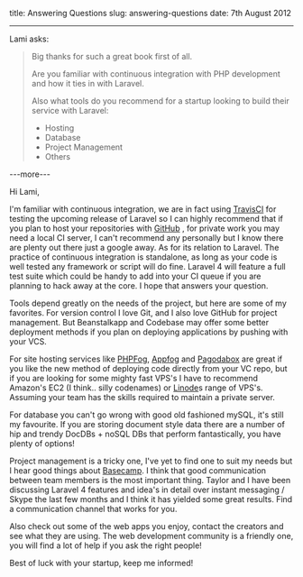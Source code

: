 title: Answering Questions
slug: answering-questions
date: 7th August 2012

------

Lami asks:
<blockquote>Big thanks for such a great book first of all.

Are you familiar with continuous integration with PHP development and how it ties in with Laravel.

Also what tools do you recommend for a startup looking to build their service with Laravel:
<ul>
    <li>Hosting</li>
    <li>Database</li>
    <li>Project Management</li>
    <li>Others</li>
</ul>
</blockquote>

---more---

Hi Lami,

I'm familiar with continuous integration, we are in fact using <a href="http://travis-ci.org/">TravisCI</a> for testing the upcoming release of Laravel so I can highly recommend that if you plan to host your repositories with <a href="https://github.com/">GitHub</a> , for private work you may need a local CI server, I can't recommend any personally but I know there are plenty out there just a google away. As for its relation to Laravel. The practice of continuous integration is standalone, as long as your code is well tested any framework or script will do fine. Laravel 4 will feature a full test suite which could be handy to add into your CI queue if you are planning to hack away at the core. I hope that answers your question.

Tools depend greatly on the needs of the project, but here are some of my favorites. For version control I love Git, and I also love GitHub for project management. But Beanstalkapp and Codebase may offer some better deployment methods if you plan on deploying applications by pushing with your VCS.

For site hosting services like <a href="https://phpfog.com/">PHPFog</a>, <a href="http://www.appfog.com/">Appfog</a> and <a href="https://pagodabox.com/">Pagodabox</a> are great if you like the new method of deploying code directly from your VC repo, but if you are looking for some mighty fast VPS's I have to recommend Amazon's EC2 (I think.. silly codenames) or <a href="http://www.linode.com/">Linode</a>s range of VPS's. Assuming your team has the skills required to maintain a private server.

For database you can't go wrong with good old fashioned mySQL, it's still my favourite. If you are storing document style data there are a number of hip and trendy DocDBs + noSQL DBs that perform fantastically, you have plenty of options!

Project management is a tricky one, I've yet to find one to suit my needs but I hear good things about <a href="https://basecamp.com/">Basecamp</a>. I think that good communication between team members is the most important thing. Taylor and I have been discussing Laravel 4 features and idea's in detail over instant messaging / Skype the last few months and I think it has yielded some great results. Find a communication channel that works for you.

Also check out some of the web apps you enjoy, contact the creators and see what they are using. The web development community is a friendly one, you will find a lot of help if you ask the right people!

Best of luck with your startup, keep me informed!
